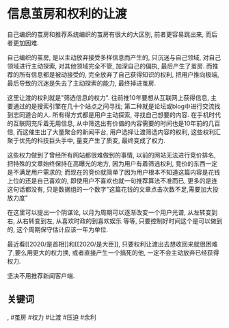 # 信息茧房和权利的让渡

自己编织的茧房和推荐系统编织的茧房有很大的大区别, 前者更容易跳出来, 而后者更加困难.

自己编织的茧房, 是以主动放弃接受多样信息而产生的, 只沉迷与自己领域, 对自己领域进行主动探索, 对其他领域完全不管, 加深自己的偏执, 最后产生了茧房. 而推荐的所有信息都是被动接受的, 完全放弃了自己获得知识的权利, 把用户推向极端, 最后导致的沉迷是失去了主动探索的能力, 最终掉进茧房.

这里让渡的权利就是"筛选信息的权力". 往前推10年要想从互联网上获得信息, 主要通过的是搜索引擎在几十个站点之间寻找; 第二种就是论坛或blog中进行交流找到志同道合的人. 所有得方式都是用户主动探索, 寻找自己想要的内容. 在手机时代的互联网充斥着无用信息, 从中筛选出有价值的内容需要的时间也是10年前的几百倍, 而这催生出了大量聚合的新闻平台, 用户选择让渡筛选内容的权利, 这些权利汇聚于优先的科技巨头手中, 量变产生了质变, 最终变成了权力.

这些权力做到了曾经所有网站都很难做到的事情, 以前的网站无法进行竞价排名, 把特殊的文章始终保持在高曝光的地方, 因为用户有着筛选权利, 竞价的东西一定是不满足用户需求的; 而现在的竞价就简单了因为用户根本不知道这篇内容是花钱上位的还是自己喜欢的, 即使用户不喜欢也就一句推荐算法不准而已, 更多的是连这句话都没有, 只是数据组的一个数字"这篇花钱的文章点击次数不足,需要加大投放力度"

在这里可以提出一个阴谋论, 以月为周期可以逐渐改变一个用户光谱, 从左转变到右, 从右转变到左, 从喜欢时政的到喜欢娱乐 等等, 只要控制好时间这个是可以做到的, 这个周期保守估计应该一年为单位.

最近看[[2020/是首相]]和[[2020/是大臣]], 只要权利让渡出去想收回来就很困难了,要么用更大的权力换, 或者直接产生一个搞死的他, 一定不会主动放弃已经获得权力.

坚决不用推荐新闻客户端.

## 关键词
, #茧房 #权力 #让渡 #压迫 #余利
